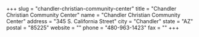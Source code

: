 +++
slug = "chandler-christian-community-center"
title = "Chandler Christian Community Center"
name = "Chandler Christian Community Center"
address = "345 S. California Street"
city = "Chandler"
state = "AZ"
postal = "85225"
website = ""
phone = "480-963-1423"
fax = ""
+++
